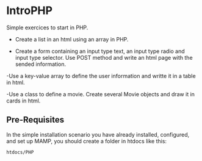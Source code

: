 # IntroPHP

Simple exercices to start in PHP. 

- Create a list in an html using an array in PHP. 

- Create a form containing an input type text, an input type radio and input type selector. Use POST method and write an html page with the sended information.

-Use a key-value array to define the user information and writte it in a table in html.

-Use a class to define a movie. Create  several Movie objects and draw it in cards in html.

## Pre-Requisites

In the simple installation scenario you have already installed, configured, and set up MAMP, you should create a folder in htdocs like this:

`htdocs/PHP`



